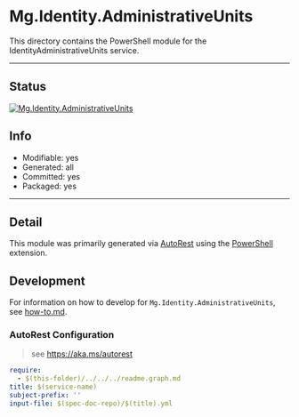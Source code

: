 <!-- region Generated -->
# Mg.Identity.AdministrativeUnits
This directory contains the PowerShell module for the IdentityAdministrativeUnits service.

---
## Status
[![Mg.Identity.AdministrativeUnits](https://img.shields.io/powershellgallery/v/Mg.Identity.AdministrativeUnits.svg?style=flat-square&label=Mg.Identity.AdministrativeUnits "Mg.Identity.AdministrativeUnits")](https://www.powershellgallery.com/packages/Mg.Identity.AdministrativeUnits/)

## Info
- Modifiable: yes
- Generated: all
- Committed: yes
- Packaged: yes

---
## Detail
This module was primarily generated via [AutoRest](https://github.com/Azure/autorest) using the [PowerShell](https://github.com/Azure/autorest.powershell) extension.

## Development
For information on how to develop for `Mg.Identity.AdministrativeUnits`, see [how-to.md](how-to.md).
<!-- endregion -->

### AutoRest Configuration

> see https://aka.ms/autorest

``` yaml
require:
  - $(this-folder)/../../../readme.graph.md
title: $(service-name)
subject-prefix: ''
input-file: $(spec-doc-repo)/$(title).yml
```

